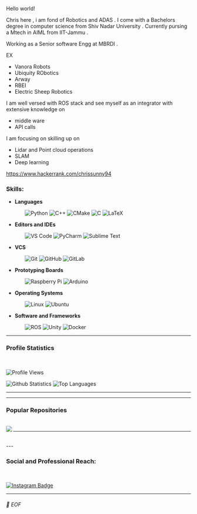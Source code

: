 Hello world!

Chris here , i am fond of Robotics and ADAS . I come with a Bachelors degree in computer science from Shiv Nadar University .
Currently pursing a Mtech in AIML from IIT-Jammu .

Working as a Senior software Engg at MBRDI .

EX

- Vanora Robots
- Ubiquity RObotics
- Arway
- RBEI
- Electric Sheep Robotics


I am well versed with ROS stack and see myself as an integrator with extensive knowledge on 
- middle ware
- API calls

I am focusing on skilling up on 
- Lidar and Point cloud operations
- SLAM
- Deep learning

https://www.hackerrank.com/chrissunny94

### Skills:

* **Languages**

&nbsp;&nbsp;&nbsp;&nbsp;&nbsp;&nbsp;&nbsp;&nbsp;&nbsp;&nbsp;&nbsp;&nbsp;
![Python](https://img.shields.io/badge/-Python-black?style=plastic&logo=Python)
![C++](https://img.shields.io/badge/-C%2B%2B-00599C?style=plastic&logo=C%2B%2B)
![CMake](https://img.shields.io/badge/-CMake-064F8C?style=plastic&logo=CMake)
![C](https://img.shields.io/badge/-C-A8B9CC?style=plastic&logo=C)
![LaTeX](https://img.shields.io/badge/-LaTeX-008080?style=plastic&logo=LaTex)

* **Editors and IDEs**

&nbsp;&nbsp;&nbsp;&nbsp;&nbsp;&nbsp;&nbsp;&nbsp;&nbsp;&nbsp;&nbsp;&nbsp;
![VS Code](https://img.shields.io/badge/-VS%20Code-007ACC?style=plastic&logo=visual-studio-code)
![PyCharm](https://img.shields.io/badge/-PyCharm-000000?style=plastic&logo=PyCharm)
![Sublime Text](https://img.shields.io/badge/-Sublime%20Text-000000?style=plastic&logo=Sublime-Text)

* **VCS**

&nbsp;&nbsp;&nbsp;&nbsp;&nbsp;&nbsp;&nbsp;&nbsp;&nbsp;&nbsp;&nbsp;&nbsp;
![Git](https://img.shields.io/badge/-Git-black?style=plastic&logo=git)
![GitHub](https://img.shields.io/badge/-GitHub-181717?style=plastic&logo=github)
![GitLab](https://img.shields.io/badge/-GitLab-FCA121?style=plastic&logo=GitLab)

* **Prototyping Boards**

&nbsp;&nbsp;&nbsp;&nbsp;&nbsp;&nbsp;&nbsp;&nbsp;&nbsp;&nbsp;&nbsp;&nbsp;
![Raspberry Pi](https://img.shields.io/badge/-Raspberry%20Pi-C51A4A?style=plastic&logo=Raspberry-Pi)
![Arduino](https://img.shields.io/badge/-Arduino-00979D?style=plastic&logo=Arduino&logoColor=white)


* **Operating Systems**

&nbsp;&nbsp;&nbsp;&nbsp;&nbsp;&nbsp;&nbsp;&nbsp;&nbsp;&nbsp;&nbsp;&nbsp;
![Linux](https://img.shields.io/badge/-Linux-000000?style=flat&logo=linux&logoColor=FCC624)
![Ubuntu](https://img.shields.io/badge/-Ubuntu-E95420?style=plastic&logo=Ubuntu&logoColor=white)


* **Software and Frameworks**

&nbsp;&nbsp;&nbsp;&nbsp;&nbsp;&nbsp;&nbsp;&nbsp;&nbsp;&nbsp;&nbsp;&nbsp;
![ROS](https://img.shields.io/badge/-ROS-22314E?style=plastic&logo=ROS)
![Unity](https://img.shields.io/badge/-Unity-000000?style=plastic&logo=Unity)
![Docker](https://img.shields.io/badge/-Docker-000000?style=plastic&logo=Docker)



---

### Profile Statistics
</br>

![Profile Views](https://komarev.com/ghpvc/?username=your-github-chrissunny94)

![Github Statistics](https://github-readme-stats-drab-delta.vercel.app/api?username=chrissunny94&count_private=true&show_icons=true&include_all_commits=true&theme=radical)
![Top Languages](https://github-readme-stats-drab-delta.vercel.app/api/top-langs/?username=chrissunny94&hide=TeX&layout=compact&theme=radical)

---



---

### Popular Repositories
</br>

<a href="https://github.com/chrissunny94/ackerman_ros_robot_gazebo_simulation">
  <img align="left" src="https://github-readme-stats.vercel.app/api/pin/?username=chrissunny94&repo=ackerman_ros_robot_gazebo_simulation&title_color=ffffff&text_color=c9cacc&icon_color=2bbc8a&bg_color=1d1f21" />
</a>

---

</br>
---

</br>



### Social and Professional Reach:
</br>

[![Instagram Badge](?style=plastic&logo=instagram&logoColor=white&link=https://www.instagram.com/christartaria/?hl=en)](https://www.instagram.com/christartaria/?hl=en)




---

###### 💾 EOF

